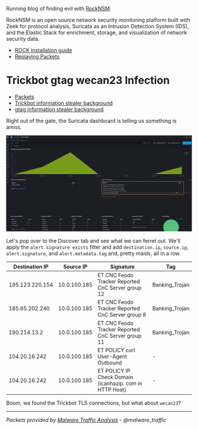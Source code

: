Running blog of finding evil with [RockNSM](https://rocknsm.io).

RockNSM is an open source network security monitoring platform built with Zeek for protocol analysis, Suricata as an Intrusion Detection System (IDS), and the Elastic Stack for enrichment, storage, and visualization of network security data.

- [ROCK installation guide](./rock-install.md)
- [Replaying Packets](https://github.com/huntops-blue/huntops-blue.github.io/blob/master/rock-install.md#getting-data-into-rock)

# Trickbot gtag wecan23 Infection
- [Packets](https://www.malware-traffic-analysis.net/2020/02/19/index.html)
- [Trickbot information stealer background](https://unit42.paloaltonetworks.com/trickbot-campaign-uses-fake-payroll-emails-to-conduct-phishing-attacks/)
- [gtag information stealer background](https://www.fireeye.com/blog/threat-research/2019/01/a-nasty-trick-from-credential-theft-malware-to-business-disruption.html)

Right out of the gate, the Suricata dashboard is telling us something is amiss.  

![](./images/2-20-20-1.png)

Let's pop over to the Discover tab and see what we can ferret out. We'll apply the `alert.signature exists` filter and add `destination.ip`, `source.ip`, `alert.signature`, and `alert.metadata.tag` and, pretty maids, all in a row.

| Destination IP  | Source IP    | Signature                                              | Tag            |
|-----------------|--------------|--------------------------------------------------------|----------------|
| 195.123.220.154 | 10.0.100.185 | ET CNC Feodo Tracker Reported CnC Server group 12      | Banking_Trojan |
| 185.65.202.240  | 10.0.100.185 | ET CNC Feodo Tracker Reported CnC Server group 8       | Banking_Trojan |
| 190.214.13.2    | 10.0.100.185 | ET CNC Feodo Tracker Reported CnC Server group 11      | Banking_Trojan |
| 104.20.16.242   | 10.0.100.185 | ET POLICY curl User-Agent Outbound                     | -              |
| 104.20.16.242   | 10.0.100.185 | ET POLICY IP Check Domain (icanhazip. com in HTTP Host)| -              |

Boom, we found the Trickbot TLS connections, but what about `wecan23`?

---
*Packets provided by [Malware Traffic Analysis](https://www.malware-traffic-analysis.net) - @malware_traffic*
